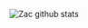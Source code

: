 ![Zac github stats](https://github-readme-stats.vercel.app/api?username=7a6163&show_icons=true&theme=onedark)


